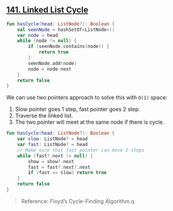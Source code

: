 ## [141. Linked List Cycle](https://leetcode.com/problems/linked-list-cycle/)

```kotlin
fun hasCycle(head: ListNode?): Boolean {
    val seenNode = hashSetOf<ListNode>()
    var node = head
    while (node != null) {
        if (seenNode.contains(node)) {
            return true
        }
        seenNode.add(node)
        node = node.next
    }
    return false
}
```

We can use two pointers approach to solve this with `O(1)` space:
1. Slow pointer goes 1 step, fast pointer goes 2 step.
2. Traverse the linked list.
3. The two pointer will meet at the same node if there is cycle.

```kotlin
fun hasCycle(head: ListNode?): Boolean {
    var slow: ListNode? = head
    var fast: ListNode? = head
    // Make sure that fast pointer can move 2 steps
    while (fast?.next != null) {
        show = show?.next
        fast = fast?.next?.next
        if (fast == slow) return true
    }
    return false
}
```

> Reference: Floyd’s Cycle-Finding Algorithm.q